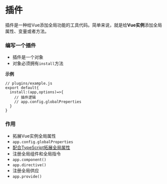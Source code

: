 # 插件

插件是一种给Vue添加全局功能的工具代码。简单来说，就是给**Vue实例**添加全局属性、变量或者方法。

### 编写一个插件

- 插件是一个对象
- 对象必须拥有`install`方法

**示例**

```
// plugins/example.js
export default{
  install:(app,options)=>{
    // 插件逻辑
    // app.config.globalPreperties
  }
}
```

### 作用

- 拓展Vue实例全局属性
- `app.config.globalProperties`
- [配合TypeScript拓展全局属性](https://cn.vuejs.org/guide/typescript/options-api.html#augmenting-global-properties)
- 注册全局组件和全局指令
- `app.component()`
- `app.directive()`
- 注册全局供应
- `app.provide()`